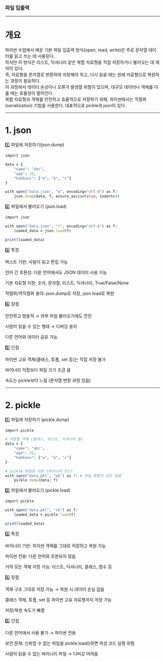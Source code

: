 ### 파일 입출력
---------------
# 개요
 파이썬 수업에서 배운 기본 파일 입출력 방식(open, read, write)은 주로 문자열 데이터를 읽고 쓰는 데 사용된다.  
하지만 이 방식은 리스트, 딕셔너리 같은 복합 자료형을 직접 저장하거나 불러오는 데 제약이 있다.  
즉, 자료형을 문자열로 변환하여 저장해야 하고, 다시 읽을 때는 원래 자료형으로 복원하는 과정이 필요하다.  
이 과정에서 데이터 손상이나 오류가 발생할 위험이 있으며, 대규모 데이터나 객체를 다룰 때는 효율성이 떨어진다.  
복합 자료형과 객체를 안전하고 효율적으로 저장하기 위해, 파이썬에서는 직렬화(serialization) 기법을 사용한다. 대표적으로 pickle과 json이 있다.

 ------------
 # 1. json
 1️⃣ 파일에 저장하기(json.dump)
```ruby
import json

data = {
    "name": "abc",
    "age": 25,
    "hobbies": ["a", "b", "c"]
}

with open("data.json", "w", encoding="utf-8") as f:
    json.dump(data, f, ensure_ascii=False, indent=4)
```
2️⃣ 파일에서 불러오기 (json.load)
```ruby
import json

with open("data.json", "r", encoding="utf-8") as f:
    loaded_data = json.load(f)

print(loaded_data)
```
3️⃣ 특징

텍스트 기반: 사람이 읽고 편집 가능

언어 간 호환성: 다른 언어에서도 JSON 데이터 사용 가능

기본 자료형 지원: 숫자, 문자열, 리스트, 딕셔너리, True/False/None

직렬화/역직렬화 용이: json.dump로 저장, json.load로 복원

4️⃣ 장점

안전하고 범용적 → 외부 파일 불러오기에도 안전

사람이 읽을 수 있는 형태 → 디버깅 용이

다른 언어와 데이터 공유 가능

5️⃣ 단점

파이썬 고유 객체(클래스, 튜플, set 등)는 직접 저장 불가

바이너리 저장보다 파일 크기 조금 큼

속도는 pickle보다 느림 (문자열 변환 과정 있음)

----------
# 2. pickle

1️⃣ 파일에 저장하기 (pickle.dump)
```ruby
import pickle

# 저장할 객체 (클래스, 리스트, 딕셔너리 등)
data = {
    "name": "abc",
    "age": 25,
    "hobbies": ["a", "b", "c"]
}

# pickle 파일로 저장 (바이너리 모드)
with open("data.pkl", "wb") as f: # 파일 확장자 상관 없음
    pickle.dump(data, f)
```
2️⃣ 파일에서 불러오기 (pickle.load)
```ruby
import pickle

with open("data.pkl", "rb") as f:
    loaded_data = pickle.load(f)

print(loaded_data)
```

3️⃣ 특징

바이너리 기반: 파이썬 객체를 그대로 저장하고 복원 가능

파이썬 전용: 다른 언어와 호환되지 않음

거의 모든 객체 저장 가능: 리스트, 딕셔너리, 클래스, 함수 등

4️⃣ 장점

객체 구조 그대로 저장 가능 → 복원 시 데이터 손실 없음

클래스 객체, 튜플, set 등 파이썬 고유 자료형까지 저장 가능

저장/복원 속도가 빠름

5️⃣ 단점

다른 언어에서 사용 불가 → 파이썬 전용

보안 문제: 신뢰할 수 없는 파일을 pickle.load()하면 악성 코드 실행 위험

사람이 읽을 수 없는 바이너리 파일 → 디버깅 어려움
